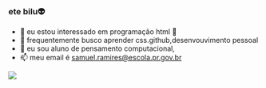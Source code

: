 ### ete bilu👽
- 💙 eu estou interessado em programação html 🐴
- 🌱 frequentemente busco aprender css.github,desenvouvimento pessoal
- 💚 eu sou aluno de pensamento computacional,
- 📫 meu email é samuel.ramires@escola.pr.gov.br

<!---
etebilu/etebilu is a ✨ special ✨ repository because its `README.md` (this file) appears on your GitHub profile.
You can click the Preview link to take a look at your changes.
--->
![](https://www.gifcen.com/wp-content/uploads/2023/07/zoro-gif.gif)
